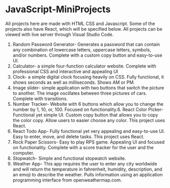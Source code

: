 # JavaScript-MiniProjects
All projects here are made with HTML CSS and Javascript. Some of the projects also have React, which will be specified below. All projects can be viewed with live server through Visual Studio Code.

1. Random Password Generator- Generates a password that can contain any combination of lowercase letters, uppercase letters, symbols, and/or numbers. Complete with a custom copy button and easy-to-use UI.
2. Calculator- a simple four-function calculator website. Complete with professional CSS and interactive and appealing UI
3. Clock- a simple digital clock focusing heavily on CSS. Fully functional, it shows seconds as well as milliseconds. Shows AM or PM.
4. Image slider- simple application with two buttons that switch the picture to another. The image oscillates between three pictures of cars. Complete with transitions.
5. Number Tracker- Website with 6 buttons which allow you to change the number by 1, 10, or, 100. Focused on functionality.6. React Color Picker- Functional yet simple UI. Custom copy button that allows you to copy the color copy. Allow users to easier choose any color. This project uses React.
7. React Todo App- Fully functional yet very appealing and easy-to-use UI. Easy to enter, move, and delete tasks. This project uses React.
8. Rock Paper Scissors- Easy to play RPS game. Appealing UI and focused on functionality. Complete with a score tracker for the user and the computer.
9. Stopwatch- Simple and functional stopwatch website.
10. Weather App- This app requires the user to enter any city worldwide and will return the temperature in fahrenheit, humidity, description, and an emoji to describe the weather. Pulls information using an application programming interface from openweathermap.com.
